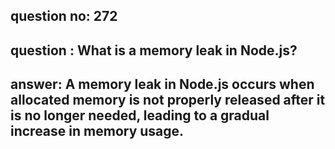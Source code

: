 
      
## question no: 272

## question : What is a memory leak in Node.js?

## answer: A memory leak in Node.js occurs when allocated memory is not properly released after it is no longer needed, leading to a gradual increase in memory usage.
      